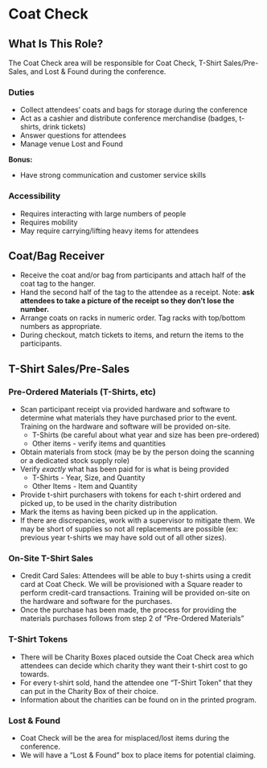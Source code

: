 # Coat Check

## What Is This Role?

The Coat Check area will be responsible for Coat Check, T-Shirt Sales/Pre-Sales, and Lost & Found during the conference.

### Duties

- Collect attendees’ coats and bags for storage during the conference
- Act as a cashier and distribute conference merchandise (badges, t-shirts, drink tickets)
- Answer questions for attendees
- Manage venue Lost and Found
  
**Bonus:**
- Have strong communication and customer service skills

### Accessibility

- Requires interacting with large numbers of people
- Requires mobility
- May require carrying/lifting heavy items for attendees

## Coat/Bag Receiver

- Receive the coat and/or bag from participants and attach half of the coat tag to the hanger.
- Hand the second half of the tag to the attendee as a receipt.  Note: **ask attendees to take a picture of the receipt so they don’t lose the number.**
- Arrange coats on racks in numeric order.  Tag racks with top/bottom numbers as appropriate. 
- During checkout, match tickets to items, and return the items to the participants.

## T-Shirt Sales/Pre-Sales

### Pre-Ordered Materials (T-Shirts, etc)

- Scan participant receipt via provided hardware and software to determine what materials they have purchased prior to the event.  Training on the hardware and software will be provided on-site.
    - T-Shirts (be careful about what year and size has been pre-ordered)
    - Other items - verify items and quantities
- Obtain materials from stock (may be by the person doing the scanning or a dedicated stock supply role)
- Verify *exactly* what has been paid for is what is being provided
    - T-Shirts - Year, Size, and Quantity
    - Other Items - Item and Quantity
- Provide t-shirt purchasers with tokens for each t-shirt ordered and picked up, to be used in the charity distribution
- Mark the items as having been picked up in the application.
- If there are discrepancies, work with a supervisor to mitigate them.  We may be short of supplies so not all replacements are possible (ex: previous year t-shirts we may have sold out of all other sizes).

### On-Site T-Shirt Sales

- Credit Card Sales:  Attendees will be able to buy t-shirts using a credit card at Coat Check.  We will be provisioned with a Square reader to perform credit-card transactions. Training will be provided on-site on the hardware and software for the purchases.
- Once the purchase has been made, the process for providing the materials purchases follows from step 2 of “Pre-Ordered Materials”

### T-Shirt Tokens

- There will be Charity Boxes placed outside the Coat Check area which attendees can decide which charity they want their t-shirt cost to go towards.
- For every t-shirt sold, hand the attendee one “T-Shirt Token” that they can put in the Charity Box of their choice.
- Information about the charities can be found on in the printed program.

### Lost & Found

- Coat Check will be the area for misplaced/lost items during the conference.
- We will have a “Lost & Found” box to place items for potential claiming. 
